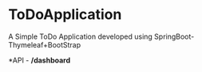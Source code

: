 # ToDoApplication
A Simple ToDo Application developed using SpringBoot-Thymeleaf+BootStrap 

*API - **/dashboard**
